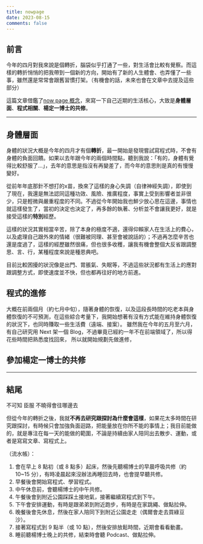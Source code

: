 ```yaml
---
title: nowpage
date: 2023-08-15
comments: false
---
```


## 前言

今年的四月對我來說是個轉折，腦袋似乎打通了一些，對生活會比較有覺察。而這樣的轉折悄悄的把我帶到一個新的方向，開始有了新的人生體會、也弄懂了一些事，雖然還是常常會跟舊習慣打架。（有機會的話，未來也會在文章中去提及這些部分）

這篇文章借鑑了[now page 概念](https://nownownow.com/about)，來寫一下自己近期的生活核心，大致是**身體層面**、**程式相關**、**楊定一博士的共修**。

----

## 身體層面

身體的狀況大概是今年的四月才有個**轉折**，最一開始是發現嘗試寫程式時，不會有身體的負面回饋。如果以去年跟今年的兩個時間點，聽到我說：「有的，身體有覺得比較舒服了...」，去年的意思是指沒有再變差了，而今年的意思則是真的有慢慢變好。

從前年年底那針不想打的x苗，換來了這樣的身心失調（自律神經失調），即使到了現在，我還是無法認同這種功效、風險、推廣程度，事實上受到影響者並非很少，只是輕微與嚴重程度的不同。不過從今年開始我也鮮少放心思在這邊，事情也就這樣發生了，當初的決定也決定了，再多餘的執著、分析並不會讓我更好，就是接受這樣的**特別**經歷。

這樣的狀況其實相當辛苦，除了本身的極度不適，還得仰賴家人在生活上的費心，以及處理自己跟外來的情緒（很難被同理、甚至會被說話的）；不過再怎麼辛苦也還是度過了，這樣的經歷雖然很痛，但也很多收穫，讓我有機會整個大反省跟調整思、言、行，某種程度來說是種恩典吧。

目前比較困擾的狀況像是出門、胃脹氣、失眠等，不過這些狀況都有生活上的應對跟調整方式，即使速度並不快，但也都再往好的地方前進。
## 程式的進修

大概在前兩個月（約七月中旬），隨著身體的恢復，以及這段長時間的吃老本與身體恢復的不可預測，在這些綜合考量下，我開始想著有沒有方式能在維持身體恢復的狀況下，也同時賺取一些生活費（遠端、接案）。
雖然我在今年的五月至六月，有自己研究用 Next 架一個 Blog，不過畢竟已經約一年不在前端領域了，所以得花些時間把熟悉度找回來，
所以就開始規劃先做進修，

## 參加楊定一博士的共修






----

## 結尾

不可知
臣服
不曉得會往哪邊去

但從今年的轉折之後，我就**不再去研究跟探討為什麼會這樣**，如果花太多時間在研究跟探討，有時候只會加強負面迴路，把能量放在你所不能的事情上；我目前能做的，就是專注在每一天的能做的範圍，不論是持續由家人陪同出去散步、運動，或者是寫寫文章、寫程式上。

（流水帳）：
1. 會在早上 8 點初（或 8 點多）起床，然後先聽楊博士的早晨呼吸共修（約 10~15 分），有時凌晨起來沒辦法再睡回去時，也會提早聽共修。
2. 早餐後會開始寫程式、學習程式。
3. 中午休息前，會聽楊博士的中午共修。
4. 午餐後會到附近公園踩踩土接地氣，接著繼續寫程式到下午。
5. 下午會安排運動，有時是跟弟弟到附近跑步，有時是在家跳繩、做點拉伸。
6. 晚餐後會先休息，然後在家人陪同下到附近公園走走（偶爾會走去買綠豆沙）。
7. 接著寫程式到 9 點半（或 10 點），然後安排放鬆時間，近期會看看動畫。
8. 睡前聽楊博士晚上的共修，結束時會聽 Podcast、做點拉伸。
